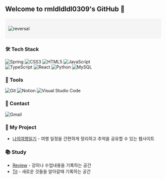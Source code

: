 ## Welcome to rmldldldl0309's GitHub 👋

<div style="background-color: rgba(238, 238, 238, 0.5); padding: 10px; border-radius: 5px;">

![reversal](https://capsule-render.vercel.app/api?type=Rounded&text=Welcome%20to&fontAlign=30&fontSize=30&desc=rmldldldl0309's%20GitHub&descAlign=60&descAlignY=50&theme=onedark&animation=twinkling)

</div>

### 🛠 Tech Stack
![Spring](https://img.shields.io/badge/spring-%236DB33F.svg?style=for-the-badge&logo=spring&logoColor=white)
![CSS3](https://img.shields.io/badge/css3-%231572B6.svg?style=for-the-badge&logo=css3&logoColor=white)
![HTML5](https://img.shields.io/badge/html5-%23E34F26.svg?style=for-the-badge&logo=html5&logoColor=white)
![JavaScript](https://img.shields.io/badge/javascript-%23323330.svg?style=for-the-badge&logo=javascript&logoColor=%23F7DF1E)
<br/>
![TypeScript](https://img.shields.io/badge/typescript-%23007ACC.svg?style=for-the-badge&logo=typescript&logoColor=white)
![React](https://img.shields.io/badge/react-%2320232a.svg?style=for-the-badge&logo=react&logoColor=%2361DAFB)
![Python](https://img.shields.io/badge/python-3670A0?style=for-the-badge&logo=python&logoColor=ffdd54)
![MySQL](https://img.shields.io/badge/mysql-4479A1.svg?style=for-the-badge&logo=mysql&logoColor=white)

### 🧰 Tools
![Git](https://img.shields.io/badge/git-%23F05033.svg?style=for-the-badge&logo=git&logoColor=white)
![Notion](https://img.shields.io/badge/Notion-%23000000.svg?style=for-the-badge&logo=notion&logoColor=white)
![Visual Studio Code](https://img.shields.io/badge/Visual%20Studio%20Code-0078d7.svg?style=for-the-badge&logo=visual-studio-code&logoColor=white)

### 📧 Contact
![Gmail](https://img.shields.io/badge/kimsangheon0309@gmail.com-D14836?style=for-the-badge&logo=gmail&logoColor=white)

### 💼 My Project
- [나의여행일기](https://classic-coaster-e95.notion.site/e004e0cde0e54b819a259e91e8b33860?pvs=4) - 여행 일정을 간편하게 정리하고 추억을 공유할 수 있는 웹사이트

### 📚 Study
- [Review](https://github.com/rmldldldl0309/Review) - 강의나 수업내용을 기록하는 공간
- [Til](https://github.com/rmldldldl0309/KimSH-TIL) - 새로운 것들을 알아갈때 기록하는 공간
